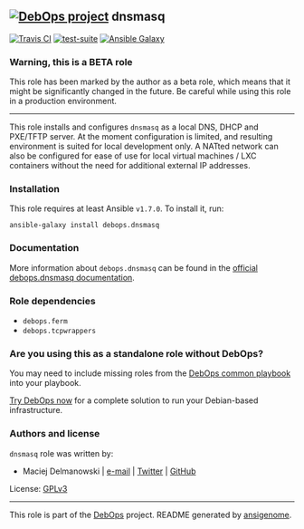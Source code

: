 ## [![DebOps project](http://debops.org/images/debops-small.png)](http://debops.org) dnsmasq

[![Travis CI](http://img.shields.io/travis/debops/ansible-dnsmasq.svg?style=flat)](http://travis-ci.org/debops/ansible-dnsmasq) [![test-suite](http://img.shields.io/badge/test--suite-ansible--dnsmasq-blue.svg?style=flat)](https://github.com/debops/test-suite/tree/master/ansible-dnsmasq/)  [![Ansible Galaxy](http://img.shields.io/badge/galaxy-debops.dnsmasq-660198.svg?style=flat)](https://galaxy.ansible.com/list#/roles/1561)
### Warning, this is a BETA role

This role has been marked by the author as a beta role, which means that it
might be significantly changed in the future. Be careful while using this role
in a production environment.

***

This role installs and configures `dnsmasq` as a local DNS, DHCP and
PXE/TFTP server. At the moment configuration is limited, and resulting
environment is suited for local development only. A NATted network can also
be configured for ease of use for local virtual machines / LXC containers
without the need for additional external IP addresses.

### Installation

This role requires at least Ansible `v1.7.0`. To install it, run:

    ansible-galaxy install debops.dnsmasq

### Documentation

More information about `debops.dnsmasq` can be found in the
[official debops.dnsmasq documentation](http://docs.debops.org/en/latest/ansible/roles/debops.dnsmasq.html).


### Role dependencies

- `debops.ferm`
- `debops.tcpwrappers`

### Are you using this as a standalone role without DebOps?

You may need to include missing roles from the [DebOps common
playbook](https://github.com/debops/debops-playbooks/blob/master/playbooks/common.yml)
into your playbook.

[Try DebOps now](https://github.com/debops/debops) for a complete solution to run your Debian-based infrastructure.





### Authors and license

`dnsmasq` role was written by:
- Maciej Delmanowski | [e-mail](mailto:drybjed@gmail.com) | [Twitter](https://twitter.com/drybjed) | [GitHub](https://github.com/drybjed)

License: [GPLv3](https://tldrlegal.com/license/gnu-general-public-license-v3-%28gpl-3%29)

***

This role is part of the [DebOps](http://debops.org/) project. README generated by [ansigenome](https://github.com/nickjj/ansigenome/).
